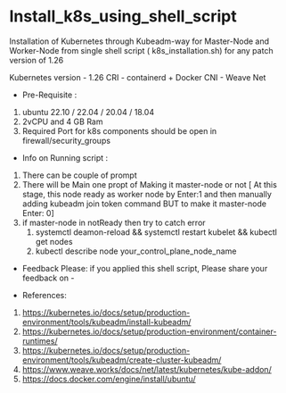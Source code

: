 # Install_k8s_using_shell_script

Installation of Kubernetes through Kubeadm-way for Master-Node and Worker-Node from single shell script ( k8s_installation.sh) for any patch version of 1.26 

Kubernetes version - 1.26
CRI - containerd + Docker
CNI - Weave Net

* Pre-Requisite :

1.  ubuntu 22.10 / 22.04 / 20.04 / 18.04
2.  2vCPU and 4 GB Ram
3.  Required Port for k8s components should be open in firewall/security_groups


* Info on Running script :

1. There can be couple of prompt
2. There will be Main one propt of Making it master-node or not [ At this stage, this node ready as worker node by Enter:1 and then manually adding kubeadm join token command BUT to make it master-node Enter: 0]
3. if master-node in notReady then try to catch error
   1. systemctl deamon-reload && systemctl restart kubelet && kubectl get nodes
   2. kubectl describe node your_control_plane_node_name

* Feedback Please:
  if you applied this shell script, Please share your feedback on  - 

* References:
1. https://kubernetes.io/docs/setup/production-environment/tools/kubeadm/install-kubeadm/
2. https://kubernetes.io/docs/setup/production-environment/container-runtimes/
3. https://kubernetes.io/docs/setup/production-environment/tools/kubeadm/create-cluster-kubeadm/
4. https://www.weave.works/docs/net/latest/kubernetes/kube-addon/
5. https://docs.docker.com/engine/install/ubuntu/
